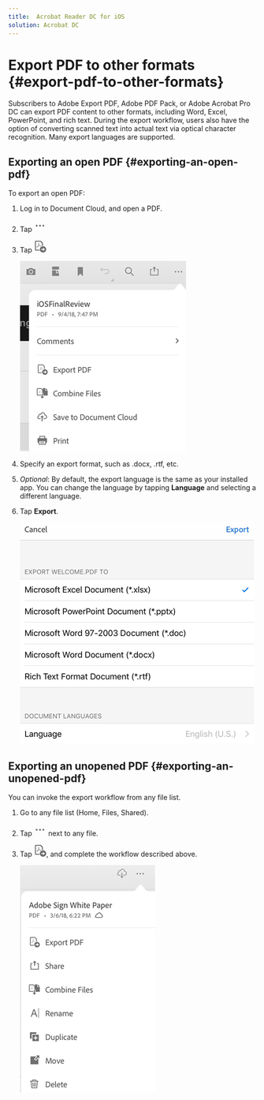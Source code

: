 ```yaml
---
title:  Acrobat Reader DC for iOS
solution: Acrobat DC
---
```


# Export PDF to other formats {#export-pdf-to-other-formats}


Subscribers to Adobe Export PDF, Adobe PDF Pack, or Adobe Acrobat Pro DC can export PDF content to other formats, including Word, Excel, PowerPoint, and rich text. During the export workflow, users also have the option of converting scanned text into actual text via optical character recognition. Many export languages are supported.

## Exporting an open PDF {#exporting-an-open-pdf}

To export an open PDF:

1. Log in to Document Cloud, and open a PDF.
1. Tap ![image](./images/overflowicon.png)
1. Tap ![image](./images/exporticon.png)

   ![image](./images/fileoverflowmenu.png)


1. Specify an export format, such as .docx, .rtf, etc. 
1. *Optional*: By default, the export language is the same as your installed app. You can change the language by tapping **Language** and selecting a different language.
1. Tap **Export**.

   ![image](./images/exportpdf.png)


## Exporting an unopened PDF {#exporting-an-unopened-pdf}

You can invoke the export workflow from any file list. 

1. Go to any file list (Home, Files, Shared).
1. Tap ![image](./images/overflowicon.png) next to any file. 
1. Tap ![image](./images/exporticon.png), and complete the workflow described above. 

   ![image](./images/filelistcontextmenu.png)
